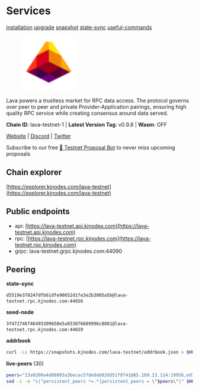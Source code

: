 # Services

[installation](./installation/ "mention") [upgrade](./upgrade/ "mention") [snapshot](./snapshot/ "mention") [state-sync](./state-sync/ "mention") [useful-commands](./useful-commands/ "mention")

<figure><img src="https://raw.githubusercontent.com/kj89/cosmos-images/main/logos/lava.png" width="150" alt=""><figcaption></figcaption></figure>

Lava powers a trustless market for RPC data access. The protocol  governs over peer to peer and private Provider-Application pairings,  ensuring high quality RPC service while creating consensus around data served.

**Chain ID**: lava-testnet-1 | **Latest Version Tag**: v0.9.8 | **Wasm**: OFF

[Website](https://lavanet.xyz) | [Discord](https://discord.com/invite/Tbk5NxTCdA) | [Twitter](https://twitter.com/lavanetxyz)



Subscribe to our free [🤖 Testnet Proposal Bot](https://t.me/kjnodes_testnet_proposal_bot) to never miss upcoming proposals


## Chain explorer
[https://explorer.kjnodes.com/lava-testnet](https://explorer.kjnodes.com/lava-testnet)

## Public endpoints

* api: [https://lava-testnet.api.kjnodes.com](https://lava-testnet.api.kjnodes.com)
* rpc: [https://lava-testnet.rpc.kjnodes.com](https://lava-testnet.rpc.kjnodes.com)
* grpc: lava-testnet.grpc.kjnodes.com:44090

## Peering

**state-sync**

```text
d5519e378247dfb61dfe90652d1fe3e2b3005a5b@lava-testnet.rpc.kjnodes.com:44656
```

**seed-node**

```text
3f472746f46493309650e5a033076689996c8881@lava-testnet.rpc.kjnodes.com:44659
```

**addrbook**
```bash
curl -Ls https://snapshots.kjnodes.com/lava-testnet/addrbook.json > $HOME/.lava/config/addrbook.json
```

**live-peers** (30)
```bash
peers="13a9209a4d08803a3becac57de8eb02dd51f8f41@65.109.23.114:19956,ed780f77754e8c4657b145144f0f95225d43bb03@65.108.224.156:27656,d5519e378247dfb61dfe90652d1fe3e2b3005a5b@65.109.68.190:44656,92f8e4caaadb2f00c95e03068933f2045a93e910@65.109.65.163:21156,c0efea9152aed75fcf3022b8af45243818c59d6a@49.12.13.104:26656,25da069c4dca143029ddae47bf2b7de69c2a8678@65.108.9.164:21156,3173b2d34ce415ee9a1bf08646d85688bf49e299@5.189.186.222:36656,e1383b216c42acc842193c5ac7321ce6c0d73db0@78.47.37.142:26656,370ae92bd28701e0c1d8dc912ccf0d40fe0db3d5@157.90.245.166:26656,aebbf38433cc38ed3aad0bb5f2aa567797df78da@46.8.210.144:26756,799077b3a3b52094ab3ca19b6a7ecab89c50cb61@185.144.99.97:26657,4ad3f3731073a016fa0c99118b2a5a2d313928f5@207.180.233.148:26656,e593c7a9ca61f5616119d6beb5bd8ef5dd28d62d@34.246.190.1:26656,9a151159039fd8abce61ddb21e5342605787792b@5.75.228.39:26656,5c107bb2b72c930a5ab3406a1f7c7345b7229b49@148.251.11.99:11656,8bb931d994a19c6647e6165cae98b14bcc2e22c2@144.76.99.105:38656,a2afdc48785be73f208af349e78d632b5556cc01@5.75.226.151:26656,4732ed188fbe7603f81d9f4c825397277bb72217@5.75.235.195:26656,0d08a1b452e6d7ccdfbc9b54658b5f9ed24eff7b@135.181.138.160:29956,5b337f7ba27e2fdd27918be18af93f8728034267@65.108.41.168:26656,dd7f68ed87765006fa50d45fb7514afc27a53b6b@65.108.152.37:26656,3a445bfdbe2d0c8ee82461633aa3af31bc2b4dc0@3.252.219.158:26656,47385d0a7051109de5342e3b27890c4a4b9e0763@65.108.72.233:16656,b591ef22e0c2082eb76dcac5ead95be55d01b695@65.109.178.147:26656,c32d101819cedf78ea986e6d832e2306fb6d0649@185.248.24.224:16656,3d05c96b70553fa5feb5d088fb4c0e2f01b3ec4e@136.243.147.235:38656,d8e81881ced029758f9623179a3c1ecf72aece2e@195.74.86.49:26656,f137232fd25d5c3adc6d3f6cffa879beafe17768@89.250.150.241:26656,a8bcdfc4d1037c82407408f4b8269f6a3ec694b1@49.12.57.34:26656,bb8c8cea499a1fa7e97922b5a9882c2360c6575a@176.103.222.21:26656"
sed -i -e "s|^persistent_peers *=.*|persistent_peers = \"$peers\"|" $HOME/.lava/config/config.toml
```
